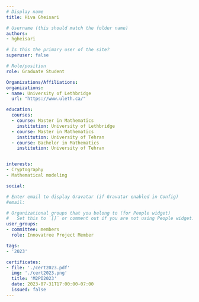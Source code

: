 ```yaml
---
# Display name
title: Hiva Gheisari

# Username (this should match the folder name)
authors:
- hgheisari

# Is this the primary user of the site?
superuser: false

# Role/position
role: Graduate Student

Organizations/Affiliations:
organizations:
- name: University of Lethbridge
  url: "https://www.uleth.ca/"

education:
  courses:
  - course: Master in Mathematics
    institution: University of Lethbridge
  - course: Master in Mathematics
    institution: University of Tehran
  - course: Bachelor in Mathematics
    institution: University of Tehran


interests:
- Cryptography
- Mathematical modeling

social:

# Enter email to display Gravatar (if Gravatar enabled in Config)
#email:

# Organizational groups that you belong to (for People widget)
#   Set this to `[]` or comment out if you are not using People widget.
user_groups:
- committee: members
  role: Innovatree Project Member

tags:
- '2023'

certificates:
- file: './cert2023.pdf'
  img: './cert2023.png'
  title: 'M2PI2023'
  date: 2023-07-31T17:00:00-07:00
  issued: false
---
```


